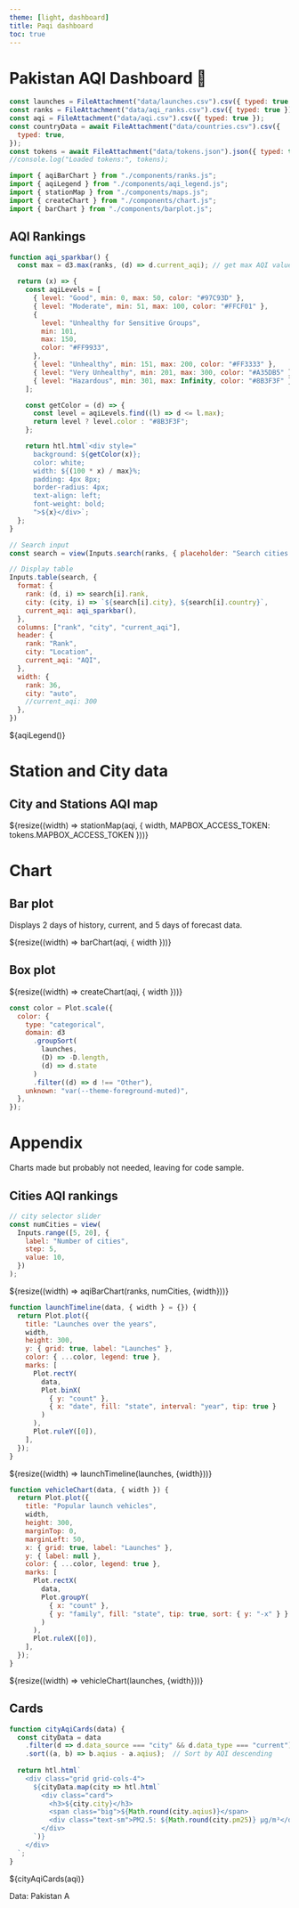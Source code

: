 ```yaml
---
theme: [light, dashboard]
title: Paqi dashboard
toc: true
---
```


# Pakistan AQI Dashboard 🚀

<!-- Load and transform the data -->

```js
const launches = FileAttachment("data/launches.csv").csv({ typed: true });
const ranks = FileAttachment("data/aqi_ranks.csv").csv({ typed: true });
const aqi = FileAttachment("data/aqi.csv").csv({ typed: true });
const countryData = await FileAttachment("data/countries.csv").csv({
  typed: true,
});
const tokens = await FileAttachment("data/tokens.json").json({ typed: true });
//console.log("Loaded tokens:", tokens);
```

<!-- Load components used in this page -->

```js
import { aqiBarChart } from "./components/ranks.js";
import { aqiLegend } from "./components/aqi_legend.js";
import { stationMap } from "./components/maps.js";
import { createChart } from "./components/chart.js";
import { barChart } from "./components/barplot.js";
```

## AQI Rankings

```js
function aqi_sparkbar() {
  const max = d3.max(ranks, (d) => d.current_aqi); // get max AQI value

  return (x) => {
    const aqiLevels = [
      { level: "Good", min: 0, max: 50, color: "#97C93D" },
      { level: "Moderate", min: 51, max: 100, color: "#FFCF01" },
      {
        level: "Unhealthy for Sensitive Groups",
        min: 101,
        max: 150,
        color: "#FF9933",
      },
      { level: "Unhealthy", min: 151, max: 200, color: "#FF3333" },
      { level: "Very Unhealthy", min: 201, max: 300, color: "#A35DB5" },
      { level: "Hazardous", min: 301, max: Infinity, color: "#8B3F3F" },
    ];

    const getColor = (d) => {
      const level = aqiLevels.find((l) => d <= l.max);
      return level ? level.color : "#8B3F3F";
    };

    return htl.html`<div style="
      background: ${getColor(x)};
      color: white;
      width: ${(100 * x) / max}%;
      padding: 4px 8px;
      border-radius: 4px;
      text-align: left;
      font-weight: bold;
      ">${x}</div>`;
  };
}
```

```js
// Search input
const search = view(Inputs.search(ranks, { placeholder: "Search cities..." }));
```

```js
// Display table
Inputs.table(search, {
  format: {
    rank: (d, i) => search[i].rank,
    city: (city, i) => `${search[i].city}, ${search[i].country}`,
    current_aqi: aqi_sparkbar(),
  },
  columns: ["rank", "city", "current_aqi"],
  header: {
    rank: "Rank",
    city: "Location",
    current_aqi: "AQI",
  },
  width: {
    rank: 36,
    city: "auto",
    //current_aqi: 300
  },
})
```

${aqiLegend()}


# Station and City data

## City and Stations AQI map

<div class="grid grid-cols-1">
  <div class="card">
    ${resize((width) => stationMap(aqi, {
      width,
      MAPBOX_ACCESS_TOKEN: tokens.MAPBOX_ACCESS_TOKEN
      }))}
  </div>
</div>


# Chart

## Bar plot

Displays 2 days of history, current, and 5 days of forecast data.

<div class="grid grid-cols-1">
  <div class="card">
    ${resize((width) => barChart(aqi, { width }))}
  </div>
</div>

## Box plot

<div class="grid grid-cols-1">
  <div class="card">
    ${resize((width) => createChart(aqi, { width }))}
  </div>
</div>




<!-- A shared color scale for consistency, sorted by the number of launches -->

```js
const color = Plot.scale({
  color: {
    type: "categorical",
    domain: d3
      .groupSort(
        launches,
        (D) => -D.length,
        (d) => d.state
      )
      .filter((d) => d !== "Other"),
    unknown: "var(--theme-foreground-muted)",
  },
});
```




# Appendix
Charts made but probably not needed, leaving for code sample.

## Cities AQI rankings

```js
// city selector slider
const numCities = view(
  Inputs.range([5, 20], {
    label: "Number of cities",
    step: 5,
    value: 10,
  })
);
```

<div class="grid grid-cols-1">
  <div class="card">
    ${resize((width) => aqiBarChart(ranks, numCities, {width}))}
  </div>
</div>


<!-- Plot of launch history -->

```js
function launchTimeline(data, { width } = {}) {
  return Plot.plot({
    title: "Launches over the years",
    width,
    height: 300,
    y: { grid: true, label: "Launches" },
    color: { ...color, legend: true },
    marks: [
      Plot.rectY(
        data,
        Plot.binX(
          { y: "count" },
          { x: "date", fill: "state", interval: "year", tip: true }
        )
      ),
      Plot.ruleY([0]),
    ],
  });
}
```

<div class="grid grid-cols-1">
  <div class="card">
    ${resize((width) => launchTimeline(launches, {width}))}
  </div>
</div>

<!-- Plot of launch vehicles -->

```js
function vehicleChart(data, { width }) {
  return Plot.plot({
    title: "Popular launch vehicles",
    width,
    height: 300,
    marginTop: 0,
    marginLeft: 50,
    x: { grid: true, label: "Launches" },
    y: { label: null },
    color: { ...color, legend: true },
    marks: [
      Plot.rectX(
        data,
        Plot.groupY(
          { x: "count" },
          { y: "family", fill: "state", tip: true, sort: { y: "-x" } }
        )
      ),
      Plot.ruleX([0]),
    ],
  });
}
```

<div class="grid grid-cols-1">
  <div class="card">
    ${resize((width) => vehicleChart(launches, {width}))}
  </div>
</div>

## Cards 

<!-- Cards with big numbers -->

<!-- Cards with AQI data for Pakistani cities -->

```js
function cityAqiCards(data) {
  const cityData = data
    .filter(d => d.data_source === "city" && d.data_type === "current")
    .sort((a, b) => b.aqius - a.aqius);  // Sort by AQI descending
    
  return htl.html`
    <div class="grid grid-cols-4">
      ${cityData.map(city => htl.html`
        <div class="card">
          <h3>${city.city}</h3>
          <span class="big">${Math.round(city.aqius)}</span>
          <div class="text-sm">PM2.5: ${Math.round(city.pm25)} μg/m³</div>
        </div>
      `)}
    </div>
  `;
}
```
${cityAqiCards(aqi)}




Data: Pakistan A